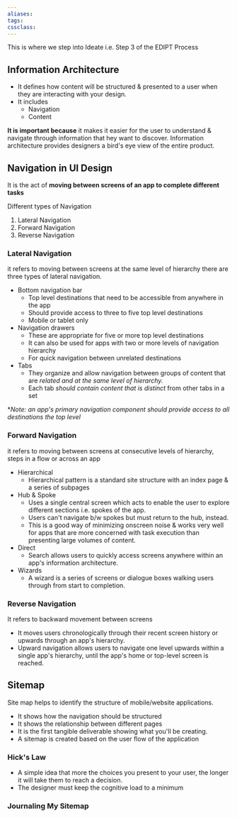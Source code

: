 ```yaml
---
aliases:
tags: 
cssclass:
---
```


This is where we step into Ideate i.e. Step 3 of the EDIPT Process

## Information Architecture
- It defines how content will be structured & presented to a user when they are interacting with your design.
- It includes
	- Navigation 
	- Content

**It is important because** it makes it easier for the user to understand & navigate through information that hey want to discover.
Information architecture provides designers a bird's eye view of the entire product.

## Navigation in UI Design
It is the act of **moving between screens of an app to complete different tasks**

Different types of Navigation
1. Lateral Navigation
2. Forward Navigation
3. Reverse Navigation

### Lateral Navigation
it refers to moving between screens at the same level of hierarchy there are three types of lateral navigation.

- Bottom navigation bar
	- Top level destinations that need to be accessible from anywhere in the app
	- Should provide access to three to five top level destinations
	- Mobile or tablet only
- Navigation drawers
	- These are appropriate for five or more top level destinations
	- It can also be used for apps with two or more levels of navigation hierarchy
	- For quick navigation between unrelated destinations
- Tabs
	- They organize and allow navigation between groups of content that are *related and at the same level of hierarchy.*
	- Each tab *should contain content that is distinct* from other tabs in a set

**Note: an app's primary navigation component should *provide access to all destinations the top level**

### Forward Navigation
it refers to moving between screens at consecutive levels of hierarchy, steps in a flow or across an app

- Hierarchical
	- Hierarchical pattern is a standard site structure with an index page & a series of subpages
- Hub & Spoke
	- Uses a single central screen which acts to enable the user to explore different sections i.e. spokes of the app.
	- Users can't navigate b/w spokes but must return to the hub, instead.
	- This is a good way of minimizing onscreen noise & works very well for apps that are more concerned with task execution than presenting large volumes of content.
- Direct 
	- Search allows users to quickly access screens anywhere within an app's information architecture.
- Wizards
	- A wizard is a series of screens or dialogue boxes walking users through from start to completion.

### Reverse Navigation
It refers to backward movement between screens

- It moves users chronologically through their recent screen history or upwards through an app's hierarchy.
- Upward navigation allows users to navigate one level upwards within a single app's hierarchy, until the app's home or top-level screen is reached.


## Sitemap
Site map helps to identify the structure of mobile/website applications.

- It shows how the navigation should be structured
- It shows the relationship between different pages
- It is the first tangible deliverable showing what you'll be creating.
- A sitemap is created based on the user flow of the application

### Hick's Law
- A simple idea that more the choices you present to your user, the longer it will take them to reach a decision.
- The designer must keep the cognitive load to a minimum

### Journaling My Sitemap